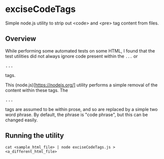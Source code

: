 # exciseCodeTags
Simple node.js utility to strip out &lt;code> and &lt;pre> tag content from files.

## Overview

While performing some automated tests on some HTML,
I found that the test utilities did not always ignore code present within
the <code>...</code> or <pre>...</pre> tags.

This (node.js)[https://nodejs.org/] utility performs a simple removal of the
content within these tags.
The <pre>...</pre> tags are assumed to be within prose,
and so are replaced by a simple two word phrase.
By default,
the phrase is "code phrase",
but this can be changed easily.

## Running the utility

`cat <sample_html_file> | node exciseCodeTags.js > <a_different_html_file>`
